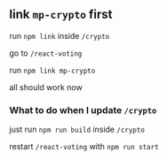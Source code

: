 ## link `mp-crypto` first

run `npm link` inside `/crypto`

go to `/react-voting`

run `npm link mp-crypto`

all should work now

### What to do when I update `/crypto`

just run `npm run build` inside `/crypto`

restart `/react-voting` with `npm run start`
